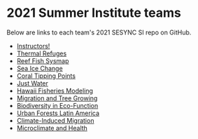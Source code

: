 # 2021 Summer Institute teams

Below are links to each team's 2021 SESYNC SI repo on GitHub.

- [Instructors!](https://github.com/SESYNC-ci/si2021instructors)
- [Thermal Refuges](https://github.com/dalgroundwater/thermal-refuges-text)
- [Reef Fish Sysmap](https://github.com/alicelawrence2021/reef-fish-sysmap)
- [Sea Ice Change](https://github.com/arcnav/sesync_workshop)
- [Coral Tipping Points](https://github.com/platzmc05/Coral-Tipping-Points_Project_Files)
- [Just Water](https://github.com/jbalerna/SESYNC_JustWater)
- [Hawaii Fisheries Modeling](https://github.com/ainnesgold/sesync_2021) 
- [Migration and Tree Growing](https://www.sesync.org/project/pursuit-program/migration-marginal-agricultural-land-and-tree-cover-expansion-in-low-and)
- [Biodiversity in Eco-Function](https://www.sesync.org/project/propose-a-pursuit/the-missing-link-incorporating-the-role-of-biological-diversity-into)
- [Urban Forests Latin America]()
- [Climate-Induced Migration]() 
- [Microclimate and Health](https://github.com/yizhend12/Microclimate-Health)
